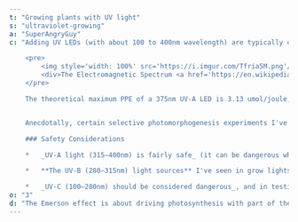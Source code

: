 ```yaml
---
t: "Growing plants with UV light"
s: "ultraviolet-growing"
a: "SuperAngryGuy"
c: "Adding UV LEDs (with about 100 to 400nm wavelength) are typically only used for light sensitive protein reactions effects, **not as photosynthesis drivers per se**. The pure UV-A grows I've done did result in slow grow and stunted plants. If I wanted to keep a tiny, important plant alive for a long duration I would be using pure UV-A. But, _the effects of UV-A on a plant can be unpredictable_ and needs to be tested by cultivar. The main UV light sensitive protein known about currently is the UVR8 protein which is a 280-315nm UV-B receptor, not a UV-A receptor.

    <pre>
        <img style='width: 100%' src='https://i.imgur.com/Tfria5M.png'/>
        <div>The Electromagnetic Spectrum <a href='https://en.wikipedia.org/wiki/Electromagnetic_radiation#/media/File:EM_spectrumrevised.png'>(source)</a></div>
    </pre>

    The theoretical maximum PPE of a 375nm UV-A LED is 3.13 umol/joule, and the relative low photosynthesis rate is going to make them a no-go in LED lighting except for photomorphogenesis effects. Making red lettuce cultivars more red by increasing anthocyanin production, or trying to increase trichome and cannabinoid production in cannabis plants, may be reasons to use UV light.


    Anecdotally, certain selective photomorphogenesis experiments I've done with UVA compared to blue leads me to believe that **there may be at least one unknown UVA light sensitive protein either as a primary receptor**, or my SWAG (scientific wild-ass guess) is a UVA light sensitive protein that can express itself differently in different plant parts, affecting the protein phototropin/cryptochrome signal transduction pathways locally. For example the hypocotyl (the stem before the first set of true leaves) can react much differently than the epicotyl (the stem after the first set of true leaves) in some plants like pole beans in my 470nm vs 405nm experiments.

    ### Safety Considerations

    *   _UV-A light (315–400nm) is fairly safe_ (it can be dangerous when you stick your eye close to a light source that appears dim yet has a high radiant flux) and at the time of this writing, only UV-A LEDs are used in LED grow lights if UV light is used.

    *   **The UV-B (280–315nm) light sources** I've seen in grow lights are still tube based because UV-B LEDs are still inefficient (5-10% range).

    *   _UV-C (100–280nm) should be considered dangerous_, and in testing I have damaged a number of plants with higher amounts of UV-C."
o: "3"
d: "The Emerson effect is about driving photosynthesis with part of the light PAR (400-680nm in this case), and part of the light far red (700nm-740nm or so), combined can result in photosynthesis rates higher than normal."
---
```



